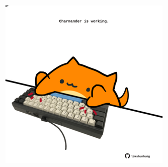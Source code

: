 <!-- built at 07/02/2022, 11:00:48 UTC -->
<p align="center">
  <img width="500" height="500" src="./ReadmeImage.svg">
</p>
